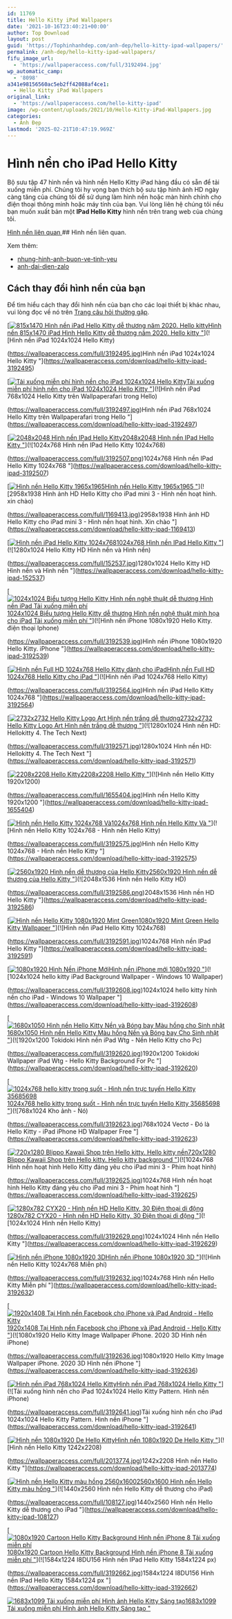 ```yaml
---
id: 11769
title: Hello Kitty iPad Wallpapers
date: '2021-10-16T23:40:21+00:00'
author: Top Download
layout: post
guid: 'https://Tophinhanhdep.com/anh-dep/hello-kitty-ipad-wallpapers/'
permalink: /anh-dep/hello-kitty-ipad-wallpapers/
fifu_image_url:
  - 'https://wallpaperaccess.com/full/3192494.jpg'
wp_automatic_camp:
  - '8098'
a341e98156560ac5eb2ff42088af4ce1:
  - Hello Kitty iPad Wallpapers
original_link:
  - 'https://wallpaperaccess.com/hello-kitty-ipad'
image: /wp-content/uploads/2021/10/Hello-Kitty-iPad-Wallpapers.jpg
categories:
  - Ảnh Đẹp
lastmod: '2025-02-21T10:47:19.969Z'
---
```

# Hình nền cho iPad Hello Kitty

Bộ sưu tập 47 hình nền và hình nền Hello Kitty iPad hàng đầu có sẵn để tải xuống miễn phí. Chúng tôi hy vọng bạn thích bộ sưu tập hình ảnh HD ngày càng tăng của chúng tôi để sử dụng làm hình nền hoặc màn hình chính cho điện thoại thông minh hoặc máy tính của bạn. Vui lòng liên hệ chúng tôi nếu bạn muốn xuất bản một **IPad Hello Kitty** hình nền trên trang web của chúng tôi.

[Hình nền liên quan ](#related) ## Hình nền liên quan.

   
 Xem thêm:

   
- [nhung-hinh-anh-buon-ve-tinh-yeu](https://tophinhanhdep.com/hinh-anh-buon/nhung-hinh-anh-buon-ve-tinh-yeu/)
- [anh-dai-dien-zalo](https://tophinhanhdep.com/anh-avatar/anh-dai-dien-zalo/)

## Cách thay đổi hình nền của bạn

Để tìm hiểu cách thay đổi hình nền của bạn cho các loại thiết bị khác nhau, vui lòng đọc về nó trên [Trang câu hỏi thường gặp](https://tophinhanhdep.com/faq/).

  
[[![815x1470 Hình nền iPad Hello Kitty dễ thương năm 2020. Hello kitty](https://wallpaperaccess.com/full/3192494.jpg)Hình nền 815x1470 iPad Hình Hello Kitty dễ thương năm 2020. Hello kitty "](https://wallpaperaccess.com/download/hello-kitty-ipad-3192494)](![Hình nền iPad 1024x1024 Hello Kitty)

(https://wallpaperaccess.com/full/3192495.jpg)Hình nền iPad 1024x1024 Hello Kitty "](https://wallpaperaccess.com/download/hello-kitty-ipad-3192495)

[[![Tải xuống miễn phí hình nền cho iPad 1024x1024 Hello Kitty](https://wallpaperaccess.com/full/1614690.jpg)Tải xuống miễn phí hình nền cho iPad 1024x1024 Hello Kitty "](https://wallpaperaccess.com/download/hello-kitty-ipad-1614690)](![Hình nền iPad 768x1024 Hello Kitty trên Wallpaperafari trong Hello)

(https://wallpaperaccess.com/full/3192497.jpg)Hình nền iPad 768x1024 Hello Kitty trên Wallpaperafari trong Hello "](https://wallpaperaccess.com/download/hello-kitty-ipad-3192497)

[[![2048x2048 Hình nền IPad Hello Kitty](https://wallpaperaccess.com/full/3192498.jpg)2048x2048 Hình nền IPad Hello Kitty "](https://wallpaperaccess.com/download/hello-kitty-ipad-3192498)](![1024x768 Hình nền IPad Hello Kitty 1024x768)

(https://wallpaperaccess.com/full/3192507.png)1024x768 Hình nền IPad Hello Kitty 1024x768 "](https://wallpaperaccess.com/download/hello-kitty-ipad-3192507)

[[![Hình nền Hello Kitty 1965x1965](https://wallpaperaccess.com/full/1169031.jpg)Hình nền Hello Kitty 1965x1965 "](https://wallpaperaccess.com/download/hello-kitty-ipad-1169031)](![2958x1938 Hình ảnh HD Hello Kitty cho iPad mini 3 - Hình nền hoạt hình.  xin chào)

(https://wallpaperaccess.com/full/1169413.jpg)2958x1938 Hình ảnh HD Hello Kitty cho iPad mini 3 - Hình nền hoạt hình. Xin chào "](https://wallpaperaccess.com/download/hello-kitty-ipad-1169413)

[[![Hình nền iPad Hello Kitty 1024x768](https://wallpaperaccess.com/full/3192520.jpg)1024x768 Hình nền IPad Hello Kitty "](https://wallpaperaccess.com/download/hello-kitty-ipad-3192520)](![1280x1024 Hello Kitty HD Hình nền và Hình nền)

(https://wallpaperaccess.com/full/152537.jpg)1280x1024 Hello Kitty HD Hình nền và Hình nền "](https://wallpaperaccess.com/download/hello-kitty-ipad-152537)

[[![1024x1024 Biểu tượng Hello Kitty Hình nền nghệ thuật dễ thương Hình nền iPad Tải xuống miễn phí](https://wallpaperaccess.com/full/3192536.jpg)1024x1024 Biểu tượng Hello Kitty dễ thương Hình nền nghệ thuật minh họa cho iPad Tải xuống miễn phí "](https://wallpaperaccess.com/download/hello-kitty-ipad-3192536)](![Hình nền iPhone 1080x1920 Hello Kitty.  điện thoại Iphone)

(https://wallpaperaccess.com/full/3192539.jpg)Hình nền iPhone 1080x1920 Hello Kitty. iPhone "](https://wallpaperaccess.com/download/hello-kitty-ipad-3192539)

[[![Hình nền Full HD 1024x768 Hello Kitty dành cho iPad](https://wallpaperaccess.com/full/3192547.gif)Hình nền Full HD 1024x768 Hello Kitty cho iPad "](https://wallpaperaccess.com/download/hello-kitty-ipad-3192547)](![Hình nền iPad 1024x768 Hello Kitty)

(https://wallpaperaccess.com/full/3192564.jpg)Hình nền iPad Hello Kitty 1024x768 "](https://wallpaperaccess.com/download/hello-kitty-ipad-3192564)

[[![2732x2732 Hello Kitty Logo Art Hình nền trắng dễ thương](https://wallpaperaccess.com/full/3192570.jpg)2732x2732 Hello Kitty Logo Art Hình nền trắng dễ thương "](https://wallpaperaccess.com/download/hello-kitty-ipad-3192570)](![1280x1024 Hình nền HD: Hellokitty 4. The Tech Next)

(https://wallpaperaccess.com/full/3192571.jpg)1280x1024 Hình nền HD: Hellokitty 4. The Tech Next "](https://wallpaperaccess.com/download/hello-kitty-ipad-3192571)

[[![2208x2208 Hello Kitty](https://wallpaperaccess.com/full/5474.jpg)2208x2208 Hello Kitty "](https://wallpaperaccess.com/download/hello-kitty-ipad-5474)](![Hình nền Hello Kitty 1920x1200)

(https://wallpaperaccess.com/full/1655404.jpg)Hình nền Hello Kitty 1920x1200 "](https://wallpaperaccess.com/download/hello-kitty-ipad-1655404)

[[![Hình nền Hello Kitty 1024x768 Và](https://wallpaperaccess.com/full/3192574.gif)1024x768 Hình nền Hello Kitty Và "](https://wallpaperaccess.com/download/hello-kitty-ipad-3192574)](![Hình nền Hello Kitty 1024x768 - Hình nền Hello Kitty)

(https://wallpaperaccess.com/full/3192575.jpg)Hình nền Hello Kitty 1024x768 - Hình nền Hello Kitty "](https://wallpaperaccess.com/download/hello-kitty-ipad-3192575)

[[![2560x1920 Hình nền dễ thương của Hello Kitty](https://wallpaperaccess.com/full/3192582.jpg)2560x1920 Hình nền dễ thương của Hello Kitty "](https://wallpaperaccess.com/download/hello-kitty-ipad-3192582)](![2048x1536 Hình nền Hello Kitty HD)

(https://wallpaperaccess.com/full/3192586.png)2048x1536 Hình nền HD Hello Kitty "](https://wallpaperaccess.com/download/hello-kitty-ipad-3192586)

[[![Hình nền Hello Kitty 1080x1920 Mint Green](https://wallpaperaccess.com/full/3192587.jpg)1080x1920 Mint Green Hello Kitty Wallpaper "](https://wallpaperaccess.com/download/hello-kitty-ipad-3192587)](![Hình nền iPad Hello Kitty 1024x768)

(https://wallpaperaccess.com/full/3192591.jpg)1024x768 Hình nền IPad Hello Kitty "](https://wallpaperaccess.com/download/hello-kitty-ipad-3192591)

[[![1080x1920 Hình Nền iPhone Mới](https://wallpaperaccess.com/full/3192603.jpg)Hình nền iPhone mới 1080x1920 "](https://wallpaperaccess.com/download/hello-kitty-ipad-3192603)](![1024x1024 hello kitty iPad Background Wallpaper - Windows 10 Wallpaper)

(https://wallpaperaccess.com/full/3192608.jpg)1024x1024 hello kitty hình nền cho iPad - Windows 10 Wallpaper "](https://wallpaperaccess.com/download/hello-kitty-ipad-3192608)

[[![1680x1050 Hình nền Hello Kitty Nền và Bóng bay Màu hồng cho Sinh nhật](https://wallpaperaccess.com/full/3192612.jpg)1680x1050 Hình nền Hello Kitty Màu hồng Nền và Bóng bay Cho Sinh nhật "](https://wallpaperaccess.com/download/hello-kitty-ipad-3192612)](![1920x1200 Tokidoki Hình nền iPad Wtg - Nền Hello Kitty cho Pc)

(https://wallpaperaccess.com/full/3192620.jpg)1920x1200 Tokidoki Wallpaper iPad Wtg - Hello Kitty Background For Pc "](https://wallpaperaccess.com/download/hello-kitty-ipad-3192620)

[[![1024x768 hello kitty trong suốt - Hình nền trực tuyến Hello Kitty 35685698](https://wallpaperaccess.com/full/168672.jpg)1024x768 hello kitty trong suốt - Hình nền trực tuyến Hello Kitty 35685698 "](https://wallpaperaccess.com/download/hello-kitty-ipad-168672)](![768x1024 Kho ảnh - Nó)

(https://wallpaperaccess.com/full/3192623.jpg)768x1024 Vectơ - Đó là Hello Kitty - iPad iPhone HD Wallpaper Free "](https://wallpaperaccess.com/download/hello-kitty-ipad-3192623)

[[![720x1280 Blippo Kawaii Shop trên Hello kitty.  Hello kitty nền](https://wallpaperaccess.com/full/3192624.jpg)720x1280 Blippo Kawaii Shop trên Hello kitty. Hello kitty background "](https://wallpaperaccess.com/download/hello-kitty-ipad-3192624)](![1024x768 Hình nền hoạt hình Hello Kitty đáng yêu cho iPad mini 3 - Phim hoạt hình)

(https://wallpaperaccess.com/full/3192625.jpg)1024x768 Hình nền hoạt hình Hello Kitty đáng yêu cho iPad mini 3 - Phim hoạt hình "](https://wallpaperaccess.com/download/hello-kitty-ipad-3192625)

[[![1280x782 CYX20 - Hình nền HD Hello Kitty, 30 Điện thoại di động](https://wallpaperaccess.com/full/1169075.jpg)1280x782 CYX20 - Hình nền HD Hello Kitty, 30 Điện thoại di động "](https://wallpaperaccess.com/download/hello-kitty-ipad-1169075)](![1024x1024 Hình nền Hello Kitty)

(https://wallpaperaccess.com/full/3192629.png)1024x1024 Hình nền Hello Kitty "](https://wallpaperaccess.com/download/hello-kitty-ipad-3192629)

[[![Hình nền iPhone 1080x1920 3D](https://wallpaperaccess.com/full/3192631.jpg)Hình nền iPhone 1080x1920 3D "](https://wallpaperaccess.com/download/hello-kitty-ipad-3192631)](![Hình nền Hello Kitty 1024x768 Miễn phí)

(https://wallpaperaccess.com/full/3192632.jpg)1024x768 Hình nền Hello Kitty Miễn phí "](https://wallpaperaccess.com/download/hello-kitty-ipad-3192632)

[[![1920x1408 Tại Hình nền Facebook cho iPhone và iPad Android - Hello Kitty](https://wallpaperaccess.com/full/3192634.jpg)1920x1408 Tại Hình nền Facebook cho iPhone và iPad Android - Hello Kitty "](https://wallpaperaccess.com/download/hello-kitty-ipad-3192634)](![1080x1920 Hello Kitty Image Wallpaper iPhone.  2020 3D Hình nền iPhone)

(https://wallpaperaccess.com/full/3192636.jpg)1080x1920 Hello Kitty Image Wallpaper iPhone. 2020 3D Hình nền iPhone "](https://wallpaperaccess.com/download/hello-kitty-ipad-3192636)

[[![Hình nền iPad 768x1024 Hello Kitty](https://wallpaperaccess.com/full/3192638.jpg)Hình nền iPad 768x1024 Hello Kitty "](https://wallpaperaccess.com/download/hello-kitty-ipad-3192638)](![Tải xuống hình nền cho iPad 1024x1024 Hello Kitty Pattern.  Hình nền iPhone)

(https://wallpaperaccess.com/full/3192641.jpg)Tải xuống hình nền cho iPad 1024x1024 Hello Kitty Pattern. Hình nền iPhone "](https://wallpaperaccess.com/download/hello-kitty-ipad-3192641)

[[![Hình nền 1080x1920 De Hello Kitty](https://wallpaperaccess.com/full/3192642.jpg)Hình nền 1080x1920 De Hello Kitty "](https://wallpaperaccess.com/download/hello-kitty-ipad-3192642)](![Hình nền Hello Kitty 1242x2208)

(https://wallpaperaccess.com/full/2013774.jpg)1242x2208 Hình nền Hello Kitty "](https://wallpaperaccess.com/download/hello-kitty-ipad-2013774)

[[![Hình nền Hello Kitty màu hồng 2560x1600](https://wallpaperaccess.com/full/1689976.jpg)2560x1600 Hình nền Hello Kitty màu hồng "](https://wallpaperaccess.com/download/hello-kitty-ipad-1689976)](![1440x2560 Hình nền Hello Kitty dễ thương cho iPad)

(https://wallpaperaccess.com/full/108127.jpg)1440x2560 Hình nền Hello Kitty dễ thương cho iPad "](https://wallpaperaccess.com/download/hello-kitty-ipad-108127)

[[![1080x1920 Cartoon Hello Kitty Background Hình nền iPhone 8 Tải xuống miễn phí](https://wallpaperaccess.com/full/3192660.jpg)1080x1920 Cartoon Hello Kitty Background Hình nền iPhone 8 Tải xuống miễn phí "](https://wallpaperaccess.com/download/hello-kitty-ipad-3192660)](![1584x1224 I8DU156 Hình nền IPad Hello Kitty 1584x1224 px)

(https://wallpaperaccess.com/full/3192662.jpg)1584x1224 I8DU156 Hình nền IPad Hello Kitty 1584x1224 px "](https://wallpaperaccess.com/download/hello-kitty-ipad-3192662)

[![1683x1099 Tải xuống miễn phí Hình ảnh Hello Kitty Sáng tạo](https://wallpaperaccess.com/full/3192677.jpg)1683x1099 Tải xuống miễn phí Hình ảnh Hello Kitty Sáng tạo "](https://wallpaperaccess.com/download/hello-kitty-ipad-3192677)
